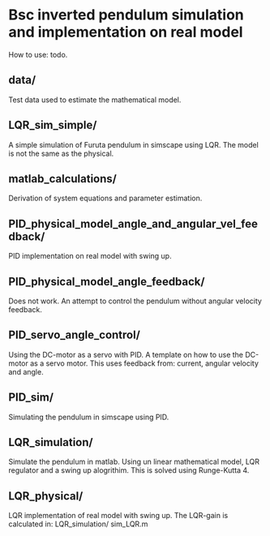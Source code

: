 # Bsc inverted pendulum simulation and implementation on real model
How to use: todo.

## data/ 
Test data used to estimate the mathematical model.

## LQR_sim_simple/ 
A simple simulation of Furuta pendulum in simscape using LQR. The model is not the same as the physical.

## matlab_calculations/ 
Derivation of system equations and parameter estimation. 

## PID_physical_model_angle_and_angular_vel_feedback/ 
PID implementation on real model with swing up.

## PID_physical_model_angle_feedback/ 
Does not work. An attempt to control the pendulum without angular velocity feedback.

## PID_servo_angle_control/ 
Using the DC-motor as a servo with PID. A template on how to use the DC-motor as a servo motor. This uses feedback from: current, angular velocity and angle.

## PID_sim/ 
Simulating the pendulum in simscape using PID. 

## LQR_simulation/ 
Simulate the pendulum in matlab. Using un linear mathematical model, LQR regulator and a swing up alogrithim. This is solved using Runge-Kutta 4.

## LQR_physical/
LQR implementation of real model with swing up. The LQR-gain is calculated in: LQR_simulation/ sim_LQR.m 
